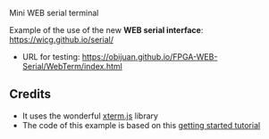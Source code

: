 Mini WEB serial terminal

Example of the use of the new **WEB serial interface**: https://wicg.github.io/serial/

* URL for testing: https://obijuan.github.io/FPGA-WEB-Serial/WebTerm/index.html

## Credits

* It uses the wonderful [xterm.js](https://xtermjs.org/) library
* The code of this example is based on this [getting started tutorial](https://codelabs.developers.google.com/codelabs/web-serial)
